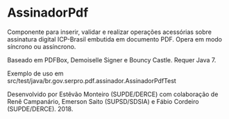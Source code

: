 # AssinadorPdf

Componente para inserir, validar e realizar operações acessórias sobre assinatura digital ICP-Brasil embutida em documento PDF. Opera em modo síncrono ou assíncrono.

Baseado em PDFBox, Demoiselle Signer e Bouncy Castle. Requer Java 7.

Exemplo de uso em src/test/java/br.gov.serpro.pdf.assinador.AssinadorPdfTest

Desenvolvido por Estêvão Monteiro (SUPDE/DERCE) com colaboração de Renê Campanário, Emerson Saito (SUPSD/SDSIA) e Fábio Cordeiro (SUPDE/DERCE). 2018.
